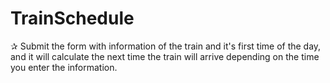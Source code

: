 # TrainSchedule

✰ Submit the form with information of the train and it's first time of the day, and it will calculate the next time the train will arrive depending on the time you enter the information.
